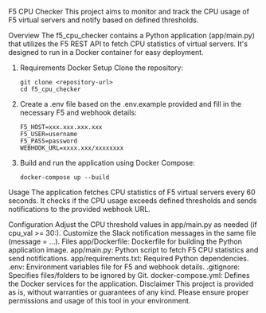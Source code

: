 F5 CPU Checker
This project aims to monitor and track the CPU usage of F5 virtual servers and notify based on defined thresholds.

Overview
The f5_cpu_checker contains a Python application (app/main.py) that utilizes the F5 REST API to fetch CPU statistics of virtual servers. It's designed to run in a Docker container for easy deployment.

1. Requirements
   Docker
   Setup
   Clone the repository:
   ```
   git clone <repository-url>
   cd f5_cpu_checker
   ```
2. Create a .env file based on the .env.example provided and fill in the necessary F5 and webhook details:
   ```
   F5_HOST=xxx.xxx.xxx.xxx
   F5_USER=username
   F5_PASS=password
   WEBHOOK_URL=xxxx.xxx/xxxxxxxx
   ```

3. Build and run the application using Docker Compose:
   ```
   docker-compose up --build
   ```
   
Usage
The application fetches CPU statistics of F5 virtual servers every 60 seconds. It checks if the CPU usage exceeds defined thresholds and sends notifications to the provided webhook URL.

Configuration
Adjust the CPU threshold values in app/main.py as needed (if cpu_val >= 30:).
Customize the Slack notification messages in the same file (message = ...).
Files
app/Dockerfile: Dockerfile for building the Python application image.
app/main.py: Python script to fetch F5 CPU statistics and send notifications.
app/requirements.txt: Required Python dependencies.
.env: Environment variables file for F5 and webhook details.
.gitignore: Specifies files/folders to be ignored by Git.
docker-compose.yml: Defines the Docker services for the application.
Disclaimer
This project is provided as is, without warranties or guarantees of any kind. Please ensure proper permissions and usage of this tool in your environment.

